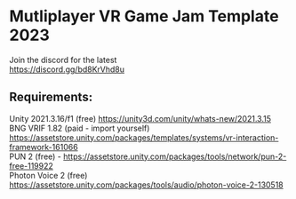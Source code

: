 # Mutliplayer VR Game Jam Template 2023

Join the discord for the latest  <br />
https://discord.gg/bd8KrVhd8u

## Requirements:

Unity 2021.3.16/f1 (free) https://unity3d.com/unity/whats-new/2021.3.15  <br />
BNG VRIF 1.82 (paid - import yourself) https://assetstore.unity.com/packages/templates/systems/vr-interaction-framework-161066  <br />
PUN 2 (free) - https://assetstore.unity.com/packages/tools/network/pun-2-free-119922 <br />
Photon Voice 2 (free) https://assetstore.unity.com/packages/tools/audio/photon-voice-2-130518
